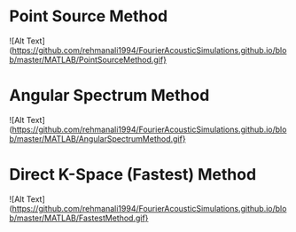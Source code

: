 # Point Source Method
![Alt Text](https://github.com/rehmanali1994/FourierAcousticSimulations.github.io/blob/master/MATLAB/PointSourceMethod.gif}
# Angular Spectrum Method
![Alt Text](https://github.com/rehmanali1994/FourierAcousticSimulations.github.io/blob/master/MATLAB/AngularSpectrumMethod.gif}
# Direct K-Space (Fastest) Method
![Alt Text](https://github.com/rehmanali1994/FourierAcousticSimulations.github.io/blob/master/MATLAB/FastestMethod.gif}
